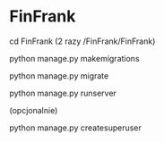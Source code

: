 # FinFrank
cd FinFrank (2 razy /FinFrank/FinFrank)

python manage.py makemigrations

python manage.py migrate

python manage.py runserver

(opcjonalnie)

python manage.py createsuperuser
